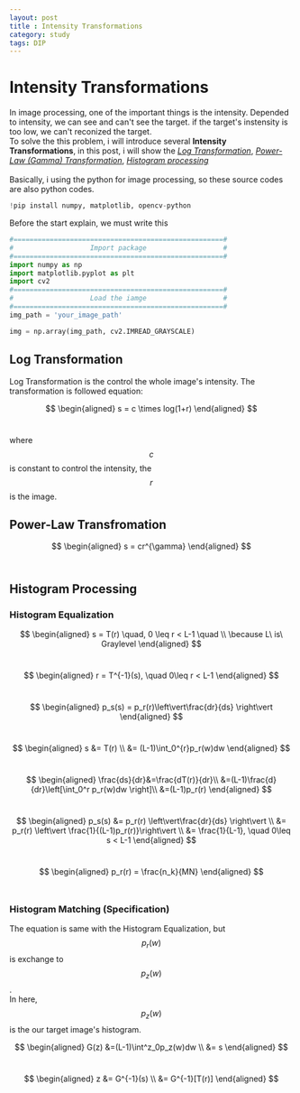 ```yaml
---
layout: post
title : Intensity Transformations
category: study
tags: DIP
---
```

# Intensity Transformations
In image processing, one of the important things is the intensity. Depended to intensity, we can see and can't see the target. if the target's instensity is too low, we can't reconized the target.<br/>
To solve the this problem, i will introduce several **Intensity Transformations**, in this post, i will show the [*Log Transformation*](#log-transformation), [*Power-Law (Gamma) Transformation*](#power-law), [*Histogram processing*](#histogram-processing) <br/> <br/>
Basically, i using the python for image processing, so these source codes are also python codes.<br/>
```python
!pip install numpy, matplotlib, opencv-python
```
Before the start explain, we must write this
```python
#====================================================#
#                   Import package                   #
#====================================================#
import numpy as np
import matplotlib.pyplot as plt
import cv2
#====================================================#
#                   Load the iamge                   #
#====================================================#
img_path = 'your_image_path'

img = np.array(img_path, cv2.IMREAD_GRAYSCALE)
```
## Log Transformation

Log Transformation is the control the whole image's intensity. The transformation is followed equation:<br/>

$$
  \begin{aligned}
    s = c \times log(1+r)
  \end{aligned}
$$<br/>

where $$c$$ is constant to control the intensity, the $$r$$ is the image.


## Power-Law Transfromation

$$
  \begin{aligned}
    s = cr^{\gamma}
  \end{aligned}
$$<br/>


## Histogram Processing

### Histogram Equalization

$$
  \begin{aligned}
    s = T(r) \quad, 0 \leq r < L-1 \quad \\ 
    \because L\ is\  Graylevel
  \end{aligned}
$$<br/>

$$
  \begin{aligned}
    r = T^{-1}(s), \quad 0\leq r < L-1
  \end{aligned}
$$<br/>

$$
  \begin{aligned}
    p_s(s) = p_r(r)\left\vert\frac{dr}{ds} \right\vert 
  \end{aligned}
$$<br/>

$$
  \begin{aligned}
    s &= T(r) \\
      &= (L-1)\int_0^{r}p_r(w)dw
  \end{aligned}
$$<br/>

$$
  \begin{aligned}
    \frac{ds}{dr}&=\frac{dT(r)}{dr}\\
      &=(L-1)\frac{d}{dr}\left[\int_0^r p_r(w)dw \right]\\
      &=(L-1)p_r(r)
  \end{aligned}
$$<br/>

$$
  \begin{aligned}
    p_s(s) &= p_r(r) \left\vert\frac{dr}{ds} \right\vert \\
      &= p_r(r) \left\vert \frac{1}{(L-1)p_r(r)}\right\vert \\
      &= \frac{1}{L-1}, \quad 0\leq s < L-1
  \end{aligned}
$$<br/>

$$
  \begin{aligned}
    p_r(r) = \frac{n_k}{MN}
  \end{aligned}
$$<br/>

### Histogram Matching (Specification)
The equation is same with the Histogram Equalization, but $$p_r(w)$$ is exchange to $$p_z(w)$$.<br/>In here, $$p_z(w)$$ is the our target image's histogram.

$$
  \begin{aligned}
    G(z) &=(L-1)\int^z_0p_z(w)dw \\
    &= s
  \end{aligned}
$$<br/>

$$
  \begin{aligned}
    z &= G^{-1}(s) \\ 
      &= G^{-1}[T(r)]
  \end{aligned}
$$<br/>
